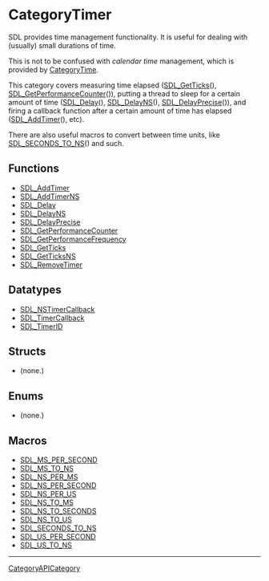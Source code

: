 # CategoryTimer

SDL provides time management functionality. It is useful for dealing with
(usually) small durations of time.

This is not to be confused with _calendar time_ management, which is
provided by [CategoryTime](CategoryTime).

This category covers measuring time elapsed
([SDL_GetTicks](SDL_GetTicks)(),
[SDL_GetPerformanceCounter](SDL_GetPerformanceCounter)()), putting a thread
to sleep for a certain amount of time ([SDL_Delay](SDL_Delay)(),
[SDL_DelayNS](SDL_DelayNS)(), [SDL_DelayPrecise](SDL_DelayPrecise)()), and
firing a callback function after a certain amount of time has elapsed
([SDL_AddTimer](SDL_AddTimer)(), etc).

There are also useful macros to convert between time units, like
[SDL_SECONDS_TO_NS](SDL_SECONDS_TO_NS)() and such.

<!-- END CATEGORY DOCUMENTATION -->

## Functions

<!-- DO NOT HAND-EDIT CATEGORY LISTS, THEY ARE AUTOGENERATED AND WILL BE OVERWRITTEN, BASED ON TAGS IN INDIVIDUAL PAGE FOOTERS. EDIT THOSE INSTEAD. -->
<!-- BEGIN CATEGORY LIST: CategoryTimer, CategoryAPIFunction -->
- [SDL_AddTimer](SDL_AddTimer)
- [SDL_AddTimerNS](SDL_AddTimerNS)
- [SDL_Delay](SDL_Delay)
- [SDL_DelayNS](SDL_DelayNS)
- [SDL_DelayPrecise](SDL_DelayPrecise)
- [SDL_GetPerformanceCounter](SDL_GetPerformanceCounter)
- [SDL_GetPerformanceFrequency](SDL_GetPerformanceFrequency)
- [SDL_GetTicks](SDL_GetTicks)
- [SDL_GetTicksNS](SDL_GetTicksNS)
- [SDL_RemoveTimer](SDL_RemoveTimer)
<!-- END CATEGORY LIST -->

## Datatypes

<!-- DO NOT HAND-EDIT CATEGORY LISTS, THEY ARE AUTOGENERATED AND WILL BE OVERWRITTEN, BASED ON TAGS IN INDIVIDUAL PAGE FOOTERS. EDIT THOSE INSTEAD. -->
<!-- BEGIN CATEGORY LIST: CategoryTimer, CategoryAPIDatatype -->
- [SDL_NSTimerCallback](SDL_NSTimerCallback)
- [SDL_TimerCallback](SDL_TimerCallback)
- [SDL_TimerID](SDL_TimerID)
<!-- END CATEGORY LIST -->

## Structs

<!-- DO NOT HAND-EDIT CATEGORY LISTS, THEY ARE AUTOGENERATED AND WILL BE OVERWRITTEN, BASED ON TAGS IN INDIVIDUAL PAGE FOOTERS. EDIT THOSE INSTEAD. -->
<!-- BEGIN CATEGORY LIST: CategoryTimer, CategoryAPIStruct -->
- (none.)
<!-- END CATEGORY LIST -->

## Enums

<!-- DO NOT HAND-EDIT CATEGORY LISTS, THEY ARE AUTOGENERATED AND WILL BE OVERWRITTEN, BASED ON TAGS IN INDIVIDUAL PAGE FOOTERS. EDIT THOSE INSTEAD. -->
<!-- BEGIN CATEGORY LIST: CategoryTimer, CategoryAPIEnum -->
- (none.)
<!-- END CATEGORY LIST -->

## Macros

<!-- DO NOT HAND-EDIT CATEGORY LISTS, THEY ARE AUTOGENERATED AND WILL BE OVERWRITTEN, BASED ON TAGS IN INDIVIDUAL PAGE FOOTERS. EDIT THOSE INSTEAD. -->
<!-- BEGIN CATEGORY LIST: CategoryTimer, CategoryAPIMacro -->
- [SDL_MS_PER_SECOND](SDL_MS_PER_SECOND)
- [SDL_MS_TO_NS](SDL_MS_TO_NS)
- [SDL_NS_PER_MS](SDL_NS_PER_MS)
- [SDL_NS_PER_SECOND](SDL_NS_PER_SECOND)
- [SDL_NS_PER_US](SDL_NS_PER_US)
- [SDL_NS_TO_MS](SDL_NS_TO_MS)
- [SDL_NS_TO_SECONDS](SDL_NS_TO_SECONDS)
- [SDL_NS_TO_US](SDL_NS_TO_US)
- [SDL_SECONDS_TO_NS](SDL_SECONDS_TO_NS)
- [SDL_US_PER_SECOND](SDL_US_PER_SECOND)
- [SDL_US_TO_NS](SDL_US_TO_NS)
<!-- END CATEGORY LIST -->


----
[CategoryAPICategory](CategoryAPICategory)

